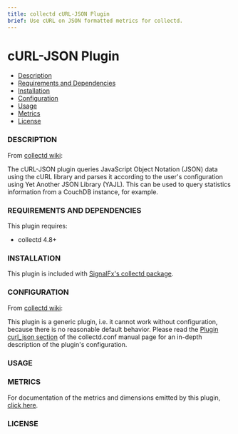 ```yaml
---
title: collectd cURL-JSON Plugin
brief: Use cURL on JSON formatted metrics for collectd.
---
```


# cURL-JSON Plugin

- [Description](#description)
- [Requirements and Dependencies](#requirements-and-dependencies)
- [Installation](#installation)
- [Configuration](#configuration)
- [Usage](#usage)
- [Metrics](#metrics)
- [License](#license)

### DESCRIPTION

From [collectd wiki](https://collectd.org/wiki/index.php/Plugin:cURL-JSON):

The cURL-JSON plugin queries JavaScript Object Notation (JSON) data using the cURL library and parses it according to the user's configuration using Yet Another JSON Library (YAJL). This can be used to query statistics information from a CouchDB instance, for example.

### REQUIREMENTS AND DEPENDENCIES

This plugin requires:

- collectd 4.8+

### INSTALLATION

This plugin is included with [SignalFx's collectd package](https://support.signalfx.com/hc/en-us/articles/208080123).

### CONFIGURATION

From [collectd wiki](https://collectd.org/wiki/index.php/Plugin:cURL-JSON):

This plugin is a generic plugin, i.e. it cannot work without configuration, because there is no reasonable default behavior. Please read the [Plugin curl_json section](https://collectd.org/documentation/manpages/collectd.conf.5.shtml#plugin_curl_json) of the collectd.conf manual page for an in-depth description of the plugin's configuration.

### USAGE


### METRICS

For documentation of the metrics and dimensions emitted by this plugin, [click here](././docs).

### LICENSE
